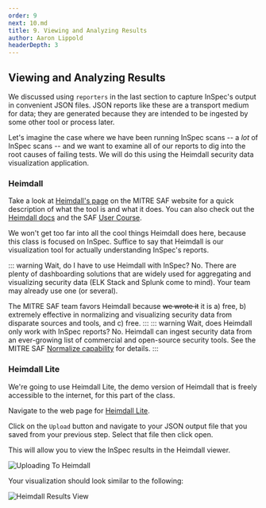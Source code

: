 ```yaml
---
order: 9
next: 10.md
title: 9. Viewing and Analyzing Results
author: Aaron Lippold
headerDepth: 3
---
```


## Viewing and Analyzing Results

We discussed using `reporters` in the last section to capture InSpec's output in convenient JSON files. JSON reports like these are a transport medium for data; they are generated because they are intended to be ingested by some other tool or process later.

Let's imagine the case where we have been running InSpec scans -- a *lot* of InSpec scans -- and we want to examine all of our reports to dig into the root causes of failing tests. We will do this using the Heimdall security data visualization application.

### Heimdall

Take a look at [Heimdall's page](https://saf.mitre.org/apps/heimdall) on the MITRE SAF website for a quick description of what the tool is and what it does. You can also check out the [Heimdall docs](https://saf.mitre.org/docs/heimdall-install) and the SAF [User Course](../user/README.md).

We won't get too far into all the cool things Heimdall does here, because this class is focused on InSpec. Suffice to say that Heimdall is our visualization tool for actually understanding InSpec's reports.

::: warning Wait, do I have to use Heimdall with InSpec?
No. There are plenty of dashboarding solutions that are widely used for aggregating and visualizing security data (ELK Stack and Splunk come to mind). Your team may already use one (or several).

The MITRE SAF team favors Heimdall because ~~we wrote it~~ it is a) free, b) extremely effective in normalizing and visualizing security data from disparate sources and tools, and c) free.
:::
::: warning Wait, does Heimdall only work with InSpec reports?
No. Heimdall can ingest security data from an ever-growing list of commercial and open-source security tools. See the MITRE SAF [Normalize capability](https://saf.mitre.org/framework/normalize) for details.
:::

###  Heimdall Lite

We're going to use Heimdall Lite, the demo version of Heimdall that is freely accessible to the internet, for this part of the class.

Navigate to the web page for [Heimdall Lite](https://heimdall-lite.mitre.org/).

Click on the `Upload` button and navigate to your JSON output file that you saved from your previous step. Select that file then click open.

This will allow you to view the InSpec results in the Heimdall viewer.

![Uploading To Heimdall](../../assets/img/Heimdall_Load.png)

Your visualization should look similar to the following:

![Heimdall Results View](../../assets/img/Heimdall_Results.png)